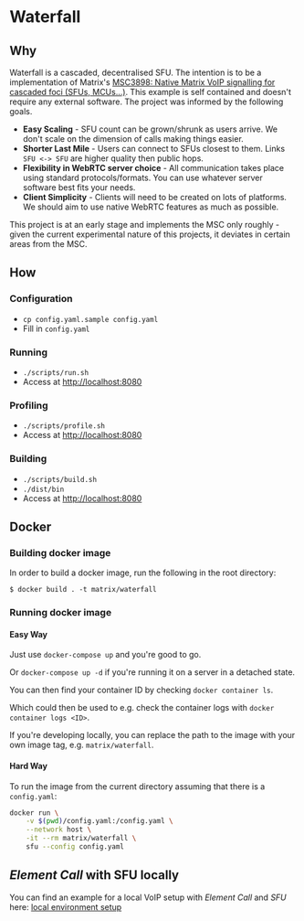 # Waterfall

## Why

Waterfall is a cascaded, decentralised SFU. The intention is to be a
implementation of Matrix's [MSC3898: Native Matrix VoIP signalling for cascaded
foci (SFUs, MCUs...)](https://github.com/matrix-org/matrix-spec-proposals/pull/3898).
This example is self contained and doesn't require any external software. The
project was informed by the following goals.

* **Easy Scaling** - SFU count can be grown/shrunk as users arrive. We don't
  scale on the dimension of calls making things easier.
* **Shorter Last Mile** - Users can connect to SFUs closest to them. Links `SFU
  <-> SFU` are higher quality then public hops.
* **Flexibility in WebRTC server choice** - All communication takes place using
  standard protocols/formats. You can use whatever server software best fits
  your needs.
* **Client Simplicity** - Clients will need to be created on lots of platforms.
  We should aim to use native WebRTC features as much as possible.

This project is at an early stage and implements the MSC only roughly - given
the current experimental nature of this projects, it deviates in certain areas
from the MSC.

## How

### Configuration

* `cp config.yaml.sample config.yaml`
* Fill in `config.yaml`

### Running

* `./scripts/run.sh`
* Access at <http://localhost:8080>

### Profiling

* `./scripts/profile.sh`
* Access at <http://localhost:8080>

### Building

* `./scripts/build.sh`
* `./dist/bin`
* Access at <http://localhost:8080>

## Docker

### Building docker image

In order to build a docker image, run the following in the root directory:

`$ docker build . -t matrix/waterfall`

### Running docker image

#### Easy Way

Just use `docker-compose up` and you're good to go.

Or `docker-compose up -d` if you're running it on a server in a detached state.

You can then find your container ID by checking `docker container ls`.

Which could then be used to e.g. check the container logs with `docker container logs <ID>`.

If you're developing locally, you can replace the path to the image with your own image tag, e.g. `matrix/waterfall`.

#### Hard Way

To run the image from the current directory assuming that there is a `config.yaml`:

```sh
docker run \
    -v $(pwd)/config.yaml:/config.yaml \
    --network host \
    -it --rm matrix/waterfall \
    sfu --config config.yaml
```

## _Element Call_ with SFU locally

You can find an example for a local VoIP setup with _Element Call_ and _SFU_ here: [local environment setup](doc/development.md)


